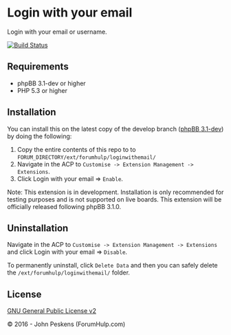 Login with your email
=====================

Login with your email or username.

[![Build Status](https://travis-ci.org/ForumHulp/loginwithemail.svg?branch=master)](https://travis-ci.org/ForumHulp/loginwithemail)

## Requirements
* phpBB 3.1-dev or higher
* PHP 5.3 or higher

## Installation
You can install this on the latest copy of the develop branch ([phpBB 3.1-dev](https://github.com/phpbb/phpbb3)) by doing the following:

1. Copy the entire contents of this repo to to `FORUM_DIRECTORY/ext/forumhulp/loginwithemail/`
2. Navigate in the ACP to `Customise -> Extension Management -> Extensions`.
3. Click Login with your email => `Enable`.

Note: This extension is in development. Installation is only recommended for testing purposes and is not supported on live boards. This extension will be officially released following phpBB 3.1.0.

## Uninstallation
Navigate in the ACP to `Customise -> Extension Management -> Extensions` and click Login with your email => `Disable`.

To permanently uninstall, click `Delete Data` and then you can safely delete the `/ext/forumhulp/loginwithemail/` folder.

## License
[GNU General Public License v2](http://opensource.org/licenses/GPL-2.0)

© 2016 - John Peskens (ForumHulp.com)